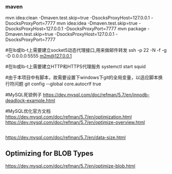 ### maven
mvn idea:clean -Dmaven.test.skip=true -DsocksProxyHost=127.0.0.1 -DsocksProxyPort=7777
mvn idea:idea -Dmaven.test.skip=true -DsocksProxyHost=127.0.0.1 -DsocksProxyPort=7777
mvn package -Dmaven.test.skip=true -DsocksProxyHost=127.0.0.1 -DsocksProxyPort=7777

#在lb或lb-t上需要建立socket5动态代理接口,用来做邮件转发
ssh -p 22 -N -f -g -D 0.0.0.0:5555 m2m@127.0.0.1

#在lb或lb-t上需要建立HTTP和HTTPS代理服务
systemctl start squid

#由于本项目中有脚本，故需要设置下windows下git的全局变量，以适应脚本换行符问题
git config --global core.autocrlf true

#MySQL死锁例子
https://dev.mysql.com/doc/refman/5.7/en/innodb-deadlock-example.html

#MySQL优化官方文档
https://dev.mysql.com/doc/refman/5.7/en/optimization.html
https://dev.mysql.com/doc/refman/5.7/en/optimize-overview.html
##
https://dev.mysql.com/doc/refman/5.7/en/data-size.html
## Optimizing for BLOB Types
https://dev.mysql.com/doc/refman/5.7/en/optimize-blob.html

